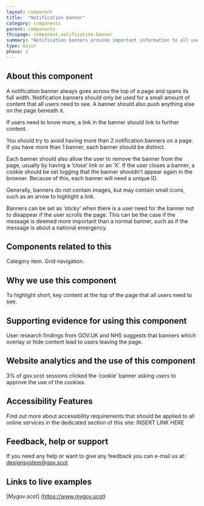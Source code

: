 ```yaml
---
layout: component
title:  "Notification banner"
category: components
parent: components
thispage: component.notification-banner
summary: "Notification banners provide important information to all users of a site"
type: major
phase: 1
---
```


## About this component
A notification banner always goes across the top of a page and spans its full width. Notification banners should only be used for a small amount of content that all users need to see. A banner should also push anything else on the page beneath it.  

If users need to know more, a link in the banner should link to further content.  

You should try to avoid having more than 2 notification banners on a page. If you have more than 1 banner, each banner should be distinct.  

Each banner should also allow the user to remove the banner from the page, usually by having a ‘close’ link or an ‘X’. If the user closes a banner, a cookie should be set logging that the banner shouldn’t appear again in the browser. Because of this, each banner will need a unique ID.  

Generally, banners do not contain images, but may contain small icons, such as an arrow to highlight a link.  

Banners can be set as ‘sticky’ when there is a user need for the banner not to disappear if the user scrolls the page. This can be the case if the message is deemed more important than a normal banner, such as if the message is about a national emergency.

## Components related to this
Category item.
Grid navigation.  

## Why we use this component
To highlight short, key content at the top of the page that all users need to see.  

## Supporting evidence for using this component
User research findings from GOV.UK and NHS suggests that banners which overlay or hide content lead to users leaving the page.  

## Website analytics and the use of this component
3% of gov.scot sessions clicked the ‘cookie’ banner asking users to approve the use of the cookies.  

## Accessibility Features
Find out more about accessibility requirements that should be applied to all online services in the dedicated section of this site: INSERT LINK HERE

## Feedback, help or support
If you need any help or want to give any feedback you can e-mail us at:
[designsystem@gov.scot](mailto:designsystem@gov.scot)

## Links to live examples
[Mygov.scot] (https://www.mygov.scot)
